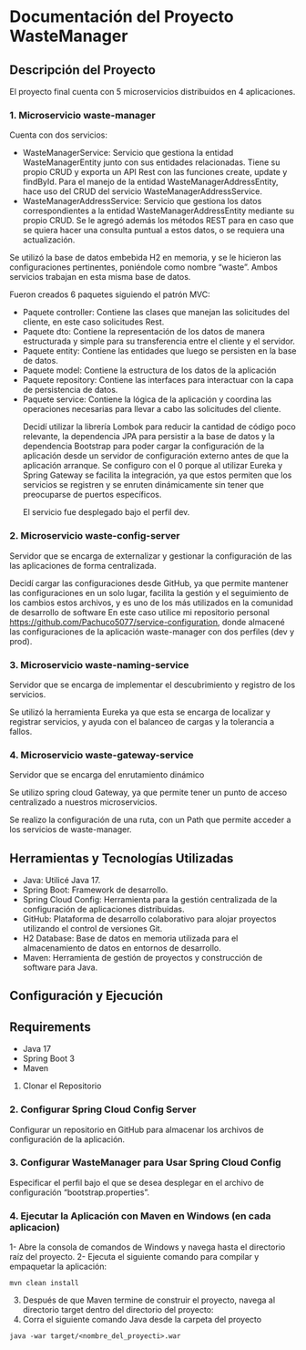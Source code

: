 # Documentación del Proyecto WasteManager

## Descripción del Proyecto
El proyecto final cuenta con 5 microservicios distribuidos en 4 aplicaciones.

### 1.	Microservicio waste-manager
Cuenta con dos servicios: <p>
-	WasteManagerService: Servicio que gestiona la entidad WasteManagerEntity junto con sus entidades relacionadas. Tiene su propio CRUD y exporta un API Rest con las funciones create, update y findById. Para el manejo de la entidad WasteManagerAddressEntity, hace uso del CRUD del servicio WasteManagerAddressService.
-	WasteManagerAddressService: Servicio que gestiona los datos correspondientes a la entidad WasteManagerAddressEntity mediante su propio CRUD. Se le agregó además los métodos REST para en caso que se quiera hacer una consulta puntual a estos datos, o se requiera una actualización.<p>

Se utilizó la base de datos embebida H2 en memoria, y se le hicieron las configuraciones pertinentes, poniéndole como nombre “waste”. Ambos servicios trabajan en esta misma base de datos.<p>

Fueron creados 6 paquetes siguiendo el patrón MVC:<p>
  -	Paquete controller: Contiene las clases que manejan las solicitudes del cliente, en este caso solicitudes Rest.
  -	Paquete dto: Contiene la representación de los datos de manera estructurada y simple para su transferencia entre el cliente y el servidor.
  -	Paquete entity: Contiene las entidades que luego se persisten en la base de datos.
  -	Paquete model: Contiene la estructura de los datos de la aplicación
  -	Paquete repository: Contiene las interfaces para interactuar con la capa de persistencia de datos.
  -	Paquete service: Contiene la lógica de la aplicación y coordina las operaciones necesarias para llevar a cabo las solicitudes del cliente.<p>
Decidí utilizar la librería Lombok para reducir la cantidad de código poco relevante, la dependencia JPA para persistir a la base de datos y la dependencia Bootstrap para poder cargar la configuración de la aplicación desde un servidor de configuración externo antes de que la aplicación arranque.
Se configuro con el 0 porque al utilizar Eureka y Spring Gateway se facilita la integración, ya que estos permiten que los servicios se registren y se enruten dinámicamente sin tener que preocuparse de puertos específicos. <p>
El servicio fue desplegado bajo el perfil dev.

### 2.	Microservicio waste-config-server
Servidor que se encarga de externalizar y gestionar la configuración de las las aplicaciones de forma centralizada.<p>
Decidí cargar las configuraciones desde GitHub, ya que permite mantener las configuraciones en un solo lugar, facilita la gestión y el seguimiento de los cambios estos archivos, y es uno de los más utilizados en la comunidad de desarrollo de software
En este caso utilice mi repositorio personal https://github.com/Pachuco5077/service-configuration, donde almacené las configuraciones de la aplicación waste-manager con dos perfiles (dev y prod).

### 3.	Microservicio waste-naming-service
Servidor que se encarga de implementar el descubrimiento y registro de los servicios.<p>
Se utilizó la herramienta Eureka ya que esta se encarga de localizar y registrar servicios, y ayuda con el balanceo de cargas y la tolerancia a fallos.

### 4.	Microservicio waste-gateway-service
Servidor que se encarga del enrutamiento dinámico<p>
Se utilizo spring cloud Gateway, ya que permite tener un punto de acceso centralizado a nuestros microservicios.<p>
Se realizo la configuración de una ruta, con un Path que permite acceder a los servicios de waste-manager.

## Herramientas y Tecnologías Utilizadas
-	Java: Utilicé Java 17.
-	Spring Boot: Framework de desarrollo.
-	Spring Cloud Config: Herramienta para la gestión centralizada de la configuración de aplicaciones distribuidas.
-	GitHub: Plataforma de desarrollo colaborativo para alojar proyectos utilizando el control de versiones Git.
-	H2 Database: Base de datos en memoria utilizada para el almacenamiento de datos en entornos de desarrollo.
-	Maven: Herramienta de gestión de proyectos y construcción de software para Java.

## Configuración y Ejecución
## Requirements
- Java 17
- Spring Boot 3
- Maven 

1.  Clonar el Repositorio
###  2. Configurar Spring Cloud Config Server
Configurar un repositorio en GitHub para almacenar los archivos de configuración de la aplicación.

###  3. Configurar WasteManager para Usar Spring Cloud Config
Especificar el perfil bajo el que se desea desplegar en el archivo de configuración “bootstrap.properties”.

###  4. Ejecutar la Aplicación con Maven en Windows (en cada aplicacion)<p>
1- Abre la consola de comandos de Windows y navega hasta el directorio raíz del proyecto.
2-  Ejecuta el siguiente comando para compilar y empaquetar la aplicación:
```
mvn clean install
```
3.	Después de que Maven termine de construir el proyecto, navega al directorio target dentro del directorio del proyecto:
4.	Corra el siguiente comando Java desde la carpeta del proyecto
```
java -war target/<nombre_del_proyecti>.war
```
